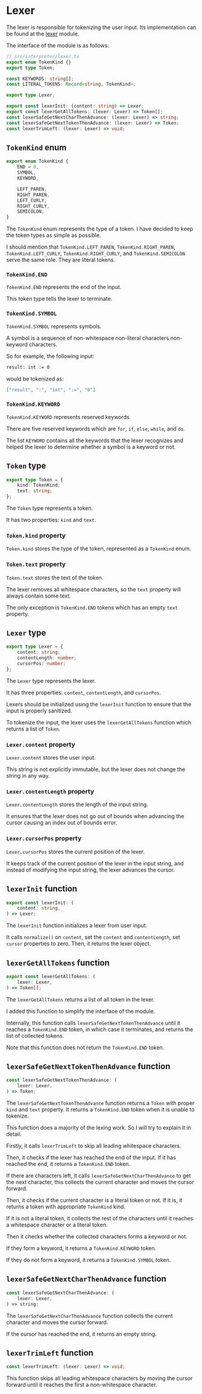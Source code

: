 # Lexer

The lexer is responsible for tokenizing the user input.
Its implementation can be found at the [lexer](https://github.com/Eurydia/project-nassi-shneiderman-diagram-builder-online/blob/1bf484c9082dc5ea0fcfc6cf37121d273f7831b5/src/interpreter/lexer.ts) module.

The interface of the module is as follows:

```ts
// src/interpreter/lexer.ts
export enum TokenKind {}
export type Token;

const KEYWORDS: string[];
const LITERAL_TOKENS: Record<string, TokenKind>;

export type Lexer;

export const lexerInit: (content: string) => Lexer;
export const lexerGetAllTokens: (lexer: Lexer) => Token[];
const lexerSafeGetNextCharThenAdvance: (lexer: Lexer) => string;
const lexerSafeGetNextTokenThenAdvance: (lexer: Lexer) => Token;
const lexerTrimLeft: (lexer: Lexer) => void;
```

## `TokenKind` enum

```ts
export enum TokenKind {
	END = 0,
	SYMBOL,
	KEYWORD,

	LEFT_PAREN,
	RIGHT_PAREN,
	LEFT_CURLY,
	RIGHT_CURLY,
	SEMICOLON,
}
```

The `TokenKind` enum represents the type of a token.
I have decided to keep the token types as simple as possible.

I should mention that `TokenKind.LEFT_PAREN`, `TokenKind.RIGHT_PAREN`, `TokenKind.LEFT_CURLY`, `TokenKind.RIGHT_CURLY`, and `TokenKind.SEMICOLON` serve the same role.
They are literal tokens.

### `TokenKind.END`

`TokenKind.END` represents the end of the input.

This token type tells the lexer to terminate.

### `TokenKind.SYMBOL`

`TokenKind.SYMBOL` represents symbols.

A symbol is a sequence of non-whitespace non-literal characters non-keyword characters.

So for example, the following input:

```txt
result: int := 0
```

would be tokenized as:

```json
["result", ":", "int", ":=", "0"]
```

### `TokenKind.KEYWORD`

`TokenKind.KEYWORD` represents reserved keywords

There are five reserved keywords which are `for`, `if`, `else`, `while`, and `do`.

The list `KEYWORD` contains all the keywords that the lexer recognizes and helped the lexer to determine whether a symbol is a keyword or not.

## `Token` type

```ts
export type Token = {
	kind: TokenKind;
	text: string;
};
```

The `Token` type represents a token.

It has two properties: `kind` and `text`.

### `Token.kind` property

`Token.kind` stores the type of the token, represented as a `TokenKind` enum.

### `Token.text` property

`Token.text` stores the text of the token.

The lexer removes all whitespace characters, so the `text` property will always contain some text.

The only exception is `TokenKind.END` tokens which has an empty `text` property.

## `Lexer` type

```ts
export type Lexer = {
	content: string;
	contentLength: number;
	cursorPos: number;
};
```

The `Lexer` type represents the lexer.

It has three properties: `content`, `contentLength`, and `cursorPos`.

Lexers should be initialized using the `lexerInit` function to ensure that the input is properly sanitized.

To tokenize the input, the lexer uses the `lexerGetAllTokens` function which returns a list of `Token`.

### `Lexer.content` property

`Lexer.content` stores the user input.

This string is not explicitly immutable, but the lexer does not change the string in any way.

### `Lexer.contentLength` property

`Lexer.contentLength` stores the length of the input string.

It ensures that the lexer does not go out of bounds when advancing the cursor causing an index out of bounds error.

### `Lexer.cursorPos` property

`Lexer.cursorPos` stores the current position of the lexer.

It keeps track of the current position of the lexer in the input string, and instead of modifying the input string, the lexer advances the cursor.

## `lexerInit` function

```ts
export const lexerInit: (
	content: string,
) => Lexer;
```

The `lexerInit` function initializes a lexer from user input.

It calls `normalize()` on `content`, set the `content` and `contentLength`, set `cursor` properties to zero.
Then, it returns the lexer object.

## `lexerGetAllTokens` function

```ts
export const lexerGetAllTokens: (
	lexer: Lexer,
) => Token[];
```

The `lexerGetAllTokens` returns a list of all token in the lexer.

I added this function to simplify the interface of the module.

Internally, this function calls `lexerSafeGetNextTokenThenAdvance` until it reaches a `TokenKind.END` token, in which case it terminates, and returns the list of collected tokens.

Note that this function does not return the `TokenKind.END` token.

## `lexerSafeGetNextTokenThenAdvance` function

```ts
const lexerSafeGetNextTokenThenAdvance: (
	lexer: Lexer,
) => Token;
```

The `lexerSafeGetNextTokenThenAdvance` function returns a `Token` with proper `kind` and `text` property.
It returns a `TokenKind.END` token when it is unable to tokenize.

This function does a majority of the lexing work.
So I will try to explain it in detail.

Firstly, it calls `lexerTrimLeft` to skip all leading whitespace characters.

Then, it checks if the lexer has reached the end of the input.
If it has reached the end, it returns a `TokenKind.END` token.

If there are characters left, it calls `lexerSafeGetNextCharThenAdvance` to get the next character, this collects the current character and moves the cursor forward.

Then, it checks if the current character is a literal token or not.
If it is, it returns a token with appropriate `TokenKind` kind.

If it is not a literal token, it collects the rest of the characters until it reaches a whitespace character or a literal token.

Then it checks whether the collected characters forms a keyword or not.

If they form a keyword, it returns a `TokenKind.KEYWORD` token.

If they do not form a keyword, it returns a `TokenKind.SYMBOL` token.

## `lexerSafeGetNextCharThenAdvance` function

```ts
const lexerSafeGetNextCharThenAdvance: (
	lexer: Lexer,
) => string;
```

The `lexerSafeGetNextCharThenAdvance` function collects the current character and moves the cursor forward.

If the cursor has reached the end, it returns an empty string.

## `lexerTrimLeft` function

```ts
const lexerTrimLeft: (lexer: Lexer) => void;
```

This function skips all leading whitespace characters by moving the cursor forward until it reaches the first a non-whitespace character.
